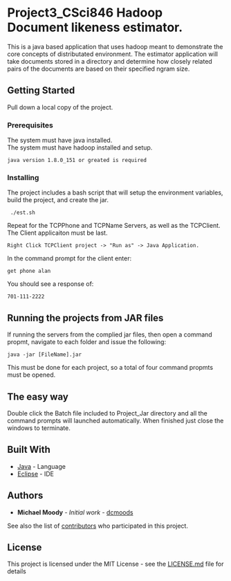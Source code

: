 # Project3_CSci846 Hadoop Document likeness estimator. 

This is a java based application that uses hadoop meant to demonstrate the core concepts of distributated environment. The estimator application will take documents stored in a directory and determine how closely related pairs of the documents are based on their specified ngram size. 

## Getting Started

Pull down a local copy of the project.  

### Prerequisites

The system must have java installed.  
The system must have hadoop installed and setup.

```
java version 1.8.0_151 or greated is required
```

### Installing

The project includes a bash script that will setup the environment variables, build the project, and create the jar.

```
 ./est.sh
```

Repeat for the TCPPhone and TCPName Servers, as well as the TCPClient. The Client applicaiton must be last. 

```
Right Click TCPClient project -> "Run as" -> Java Application. 
```

In the command prompt for the client enter:
```
get phone alan
```

You should see a response of:
```
701-111-2222
```

## Running the projects from JAR files

If running the servers from the complied jar files, then open a command propmt, navigate to each folder and issue the following:

```
java -jar [FileName].jar
```
This must be done for each project, so a total of four command propmts must be opened. 

## The easy way

Double click the Batch file included to Project_Jar directory and all the command prompts will launched automatically. When finished just close the windows to terminate. 

## Built With

* [Java](https://www.oracle.com/technetwork/java/javase/downloads/index.html) - Language
* [Eclipse](https://www.eclipse.org/) - IDE 

## Authors

* **Michael Moody** - *Initial work* - [dcmoods](https://github.com/dcmoods)

See also the list of [contributors](https://github.com/your/project/contributors) who participated in this project.

## License

This project is licensed under the MIT License - see the [LICENSE.md](LICENSE.md) file for details

